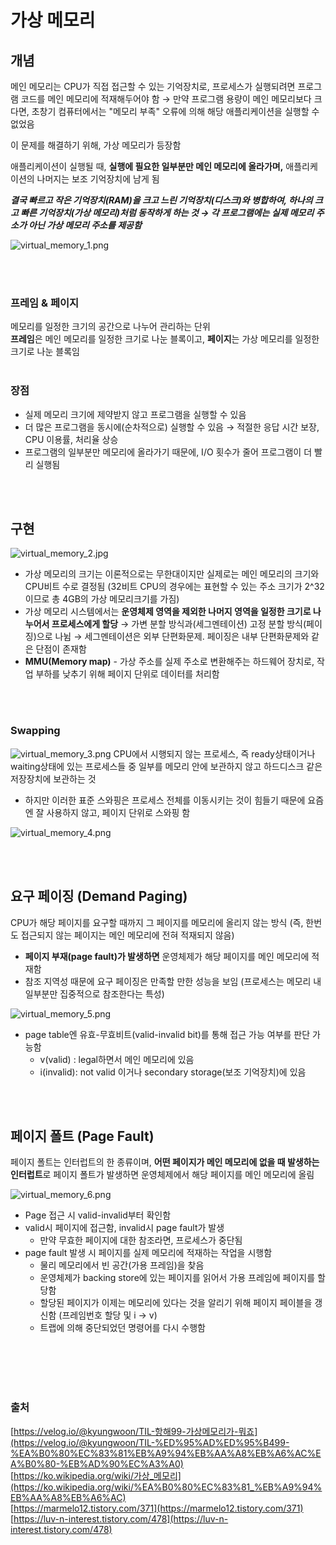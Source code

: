 # 가상 메모리

## 개념

메인 메모리는 CPU가 직접 접근할 수 있는 기억장치로, 프로세스가 실행되려면 프로그램 코드를 메인 메모리에 적재해두어야 함 
→ 만약 프로그램 용량이 메인 메모리보다 크다면, 초창기 컴퓨터에서는 "메모리 부족" 오류에 의해 해당 애플리케이션을 실행할 수 없었음

이 문제를 해결하기 위해, 가상 메모리가 등장함

애플리케이션이 실행될 때, **실행에 필요한 일부분만 메인 메모리에 올라가며,** 애플리케이션의 나머지는 보조 기억장치에 남게 됨   

**_결국 빠르고 작은 기억장치(RAM)을 크고 느린 기억장치(디스크)와 병합하여, 하나의 크고 빠른 기억장치(가상 메모리)처럼 동작하게 하는 것 → 각 프로그램에는 실제 메모리 주소가 아닌 가상 메모리 주소를 제공함_** 

![virtual_memory_1.png](./image/virtual_memory_1.png)

<br></br>
### 프레임 & 페이지
메모리를 일정한 크기의 공간으로 나누어 관리하는 단위   
**프레임**은 메인 메모리를 일정한 크기로 나눈 블록이고, **페이지**는 가상 메모리를 일정한 크기로 나눈 블록임
<br></br>
### 장점
- 실제 메모리 크기에 제약받지 않고 프로그램을 실행할 수 있음
- 더 많은 프로그램을 동시에(순차적으로) 실행할 수 있음 → 적절한 응답 시간 보장, CPU 이용률, 처리율 상승
- 프로그램의 일부분만 메모리에 올라가기 때문에, I/O 횟수가 줄어 프로그램이 더 빨리 실행됨

<br></br>

## 구현
![virtual_memory_2.jpg](./image/virtual_memory_2.jpg)

- 가상 메모리의 크기는 이론적으로는 무한대이지만 실제로는 메인 메모리의 크기와 CPU비트 수로 결정됨 (32비트 CPU의 경우에는 표현할 수 있는 주소 크기가 2^32이므로 총 4GB의 가상 메모리크기를 가짐)
- 가상 메모리 시스템에서는 **운영체제 영역을 제외한 나머지 영역을 일정한 크기로 나누어서 프로세스에게 할당**
→ 가변 분할 방식과(세그멘테이션) 고정 분할 방식(페이징)으로 나뉨
→ 세그멘테이션은 외부 단편화문제. 페이징은 내부 단편화문제와 같은 단점이 존재함
- **MMU(Memory map)** - 가상 주소를 실제 주소로 변환해주는 하드웨어 장치로, 작업 부하를 낮추기 위해 페이지 단위로 데이터를 처리함

<br></br>

### Swapping
![virtual_memory_3.png](./image/virtual_memory_3.png)
CPU에서 시행되지 않는 프로세스, 즉 ready상태이거나 waiting상태에 있는 프로세스들 중 일부를 메모리 안에 보관하지 않고 하드디스크 같은 저장장치에 보관하는 것
- 하지만 이러한 표준 스와핑은 프로세스 전체를 이동시키는 것이 힘들기 때문에 요즘엔 잘 사용하지 않고, 페이지 단위로 스와핑 함

![virtual_memory_4.png](./image/virtual_memory_4.png)

<br></br>

## 요구 페이징 **(Demand Paging)**
CPU가 해당 페이지를 요구할 때까지 그 페이지를 메모리에 올리지 않는 방식 (즉, 한번도 접근되지 않는 페이지는 메인 메모리에 전혀 적재되지 않음)
- **페이지 부재(page fault)가 발생하면** 운영체제가 해당 페이지를 메인 메모리에 적재함
- 참조 지역성 때문에 요구 페이징은 만족할 만한 성능을 보임 (프로세스는 메모리 내 일부분만 집중적으로 참조한다는 특성)

![virtual_memory_5.png](./image/virtual_memory_5.png)

- page table엔 유효-무효비트(valid-invalid bit)를 통해 접근 가능 여부를 판단 가능함
    - v(valid) : legal하면서 메인 메모리에 있음
    - i(invalid): not valid 이거나 secondary storage(보조 기억장치)에 있음

<br></br>

## 페이지 폴트 (Page Fault)
페이지 폴트는 인터럽트의 한 종류이며, **어떤 페이지가 메인 메모리에 없을 때 발생하는 인터럽트**로 페이지 폴트가 발생하면 운영체제에서 해당 페이지를 메인 메모리에 올림

![virtual_memory_6.png](./image/virtual_memory_6.png)

- Page 접근 시 valid-invalid부터 확인함
- valid시 페이지에 접근함, invalid시 page fault가 발생
    - 만약 무효한 페이지에 대한 참조라면, 프로세스가 중단됨
- page fault 발생 시 페이지를 실제 메모리에 적재하는 작업을 시행함
    - 물리 메모리에서 빈 공간(가용 프레임)을 찾음
    - 운영체제가 backing store에 있는 페이지를 읽어서 가용 프레임에 페이지를 할당함
    - 할당된 페이지가 이제는 메모리에 있다는 것을 알리기 위해 페이지 페이블을 갱신함 (프레임번호 할당 및 i -> v)
    - 트랩에 의해 중단되었던 명령어를 다시 수행함

<br></br>
<br></br>

### 출처
[https://velog.io/@kyungwoon/TIL-항해99-가상메모리가-뭐죠](https://velog.io/@kyungwoon/TIL-%ED%95%AD%ED%95%B499-%EA%B0%80%EC%83%81%EB%A9%94%EB%AA%A8%EB%A6%AC%EA%B0%80-%EB%AD%90%EC%A3%A0)   
[https://ko.wikipedia.org/wiki/가상_메모리](https://ko.wikipedia.org/wiki/%EA%B0%80%EC%83%81_%EB%A9%94%EB%AA%A8%EB%A6%AC)   
[https://marmelo12.tistory.com/371](https://marmelo12.tistory.com/371)   
[https://luv-n-interest.tistory.com/478](https://luv-n-interest.tistory.com/478)   
